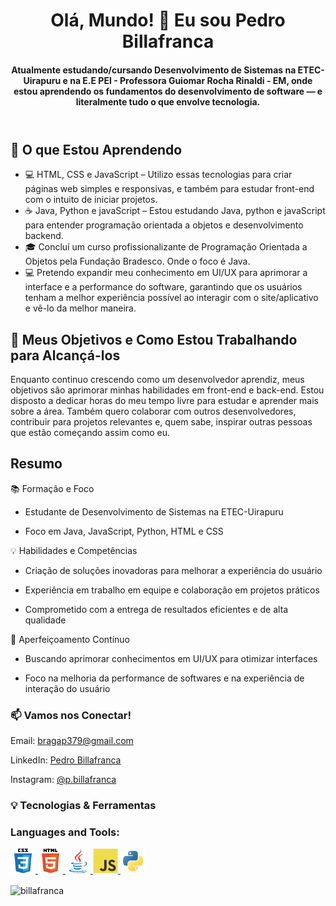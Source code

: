 <!DOCTYPE html>
<html lang="pt">
<head>
  <meta charset="UTF-8">
  <meta name="viewport" content="width=device-width, initial-scale=1.0">
  
</head>
<body>

<header>
  <h1>Olá, Mundo! 👋 Eu sou Pedro Billafranca</h1>
   <h4>Atualmente estudando/cursando Desenvolvimento de Sistemas na ETEC-Uirapuru e na E.E PEI - Professora Guiomar Rocha Rinaldi - EM, onde estou aprendendo os fundamentos do desenvolvimento de software — e literalmente tudo o que envolve tecnologia.</h4>
</header>

<section>
  <h2>🧠 O que Estou Aprendendo</h2>
  <ul>
    <li>💻 HTML, CSS e JavaScript – Utilizo essas tecnologias para criar páginas web simples e responsivas, e também para estudar front-end com o intuito de iniciar projetos.</li>
    <li>☕ Java, Python e javaScript – Estou estudando Java, python e javaScript para entender programação orientada a objetos e desenvolvimento backend.</li>
    <li>🎓 Concluí um curso profissionalizante de Programação Orientada a Objetos pela Fundação Bradesco. Onde o foco é Java.</li>
    <li>💻 Pretendo expandir meu conhecimento em UI/UX para aprimorar a interface e a performance do software, garantindo que os usuários tenham a melhor experiência possível ao interagir com o site/aplicativo e vê-lo da melhor maneira.</li>
  </ul>
</section>

<section>
  <h2>🚀 Meus Objetivos e Como Estou Trabalhando para Alcançá-los</h2>
  <p>Enquanto continuo crescendo como um desenvolvedor aprendiz, meus objetivos são aprimorar minhas habilidades em front-end e back-end. Estou disposto a dedicar horas do meu tempo livre para estudar e aprender mais sobre a área. Também quero colaborar com outros desenvolvedores, contribuir para projetos relevantes e, quem sabe, inspirar outras pessoas que estão começando assim como eu.</p>
</section>

<h2>Resumo</h2>
📚 Formação e Foco

- Estudante de Desenvolvimento de Sistemas na ETEC-Uirapuru

- Foco em Java, JavaScript, Python, HTML e CSS

💡 Habilidades e Competências

- Criação de soluções inovadoras para melhorar a experiência do usuário

- Experiência em trabalho em equipe e colaboração em projetos práticos

- Comprometido com a entrega de resultados eficientes e de alta qualidade

🎨 Aperfeiçoamento Contínuo

- Buscando aprimorar conhecimentos em UI/UX para otimizar interfaces

- Foco na melhoria da performance de softwares e na experiência de interação do usuário

<section>
  <h3>📫 Vamos nos Conectar!</h3>
  <div class="contact-info">
    <p>Email: <a href="mailto:bragap379@gmail.com">bragap379@gmail.com</a></p>
    <p>LinkedIn: <a href="https://www.linkedin.com/in/pedro-billafranca" target="_blank">Pedro Billafranca</a></p>
    <p>Instagram: <a href="https://instagram.com/p.billafranca" target="_blank">@p.billafranca</a></p>
  </div>
</section>

<section class="technologies">
  <h3>💡 Tecnologias & Ferramentas</h3>
  <div>
   <h3 align="left">Languages and Tools:</h3>
<p align="left"> <a href="https://www.w3schools.com/css/" target="_blank" rel="noreferrer"> <img src="https://raw.githubusercontent.com/devicons/devicon/master/icons/css3/css3-original-wordmark.svg" alt="css3" width="40" height="40"/> </a> <a href="https://www.w3.org/html/" target="_blank" rel="noreferrer"> <img src="https://raw.githubusercontent.com/devicons/devicon/master/icons/html5/html5-original-wordmark.svg" alt="html5" width="40" height="40"/> </a> <a href="https://www.java.com" target="_blank" rel="noreferrer"> <img src="https://raw.githubusercontent.com/devicons/devicon/master/icons/java/java-original.svg" alt="java" width="40" height="40"/> </a> <a href="https://developer.mozilla.org/en-US/docs/Web/JavaScript" target="_blank" rel="noreferrer"> <img src="https://raw.githubusercontent.com/devicons/devicon/master/icons/javascript/javascript-original.svg" alt="javascript" width="40" height="40"/> </a> <a href="https://www.python.org" target="_blank" rel="noreferrer"> <img src="https://raw.githubusercontent.com/devicons/devicon/master/icons/python/python-original.svg" alt="python" width="40" height="40"/> </a> </p>

<p><img align="center" src="https://github-readme-stats.vercel.app/api/top-langs?username=billafranca&show_icons=true&theme=dark&locale=en&layout=compact" alt="billafranca" /></p>
